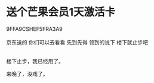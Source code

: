 # 送个芒果会员1天激活卡


9FFA9CSHEF5FRA3A9&nbsp;&nbsp;<br />
<br />
京东送的 你们可以去看看 先到先得 领到的说下 楼下就止步吧&nbsp;&nbsp;<br />
<br />


楼下止步，我已经用了。

来晚了，没戏了。
